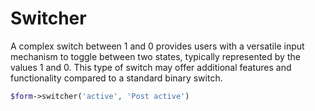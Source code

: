 # Switcher

A complex switch between 1 and 0 provides users with a versatile input mechanism to toggle between two states, typically represented by the values 1 and 0. This type of switch may offer additional features and functionality compared to a standard binary switch.
```php
$form->switcher('active', 'Post active')
```
